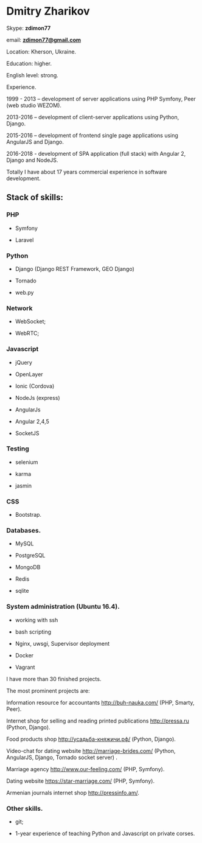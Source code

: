 # Dmitry Zharikov

Skype: **zdimon77**

email: **zdimon77@gmail.com**

Location:  Kherson, Ukraine.

Education: higher.

English level: strong.

Experience.


1999 - 2013 – development of server applications using PHP Symfony, Peer (web studio WEZOM). 

2013-2016 – development of client-server applications using Python, Django. 

2015-2016 – development of frontend single page applications using AngularJS and Django. 

2016-2018 - development of SPA application (full stack) with Angular 2,  Django and NodeJS.
 
Totally I have about 17 years commercial experience in software development. 


## Stack of skills:

### PHP

- Symfony

- Laravel


### Python

- Django (Django REST Framework, GEO Django)
 
- Tornado

- web.py
 

### Network

- WebSocket;

- WebRTC; 


### Javascript

- jQuery

- OpenLayer

- Ionic (Cordova)

- NodeJs (express)

- AngularJs

- Angular 2,4,5

- SocketJS


### Testing

- selenium

- karma

- jasmin



### CSS

- Bootstrap.

### Databases.

- MySQL

- PostgreSQL

- MongoDB

- Redis

- sqlite


### System administration (Ubuntu 16.4).

- working with ssh

- bash scripting

- Nginx, uwsgi, Supervisor deployment
 
- Docker

- Vagrant


I have more than 30 finished projects.

The most prominent projects are:

Information resource for accountants http://buh-nauka.com/ (PHP, Smarty, Peer). 

Internet shop for selling and reading printed publications http://pressa.ru (Python, Django). 

Food products shop http://усадьба-княжичи.рф/ (Python, Django). 

Video-chat for dating website http://marriage-brides.com/ (Python, AngularJS, Django, Tornado socket server) . 

Marriage agency http://www.our-feeling.com/ (PHP, Symfony). 

Dating website https://star-marriage.com/ (PHP, Symfony). 

Armenian journals internet shop http://pressinfo.am/.
 
### Other skills.

- git;

- 1-year experience of teaching Python and Javascript on private corses.



